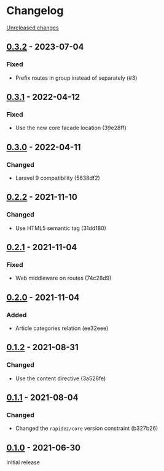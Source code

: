 # Changelog 

[Unreleased changes](https://github.com/rapidez/mirasvit-knowledge-base/compare/0.3.2...master)
## [0.3.2](https://github.com/rapidez/mirasvit-knowledge-base/releases/tag/0.3.2) - 2023-07-04

### Fixed

- Prefix routes in group instead of separately (#3)

## [0.3.1](https://github.com/rapidez/mirasvit-knowledge-base/releases/tag/0.3.1) - 2022-04-12

### Fixed

- Use the new core facade location (39e28ff)

## [0.3.0](https://github.com/rapidez/mirasvit-knowledge-base/releases/tag/0.3.0) - 2022-04-11

### Changed

- Laravel 9 compatibility (5638df2)

## [0.2.2](https://github.com/rapidez/mirasvit-knowledge-base/releases/tag/0.2.2) - 2021-11-10

### Changed

- Use HTML5 semantic tag (31dd180)

## [0.2.1](https://github.com/rapidez/mirasvit-knowledge-base/releases/tag/0.2.1) - 2021-11-04

### Fixed

- Web middleware on routes (74c28d9)

## [0.2.0](https://github.com/rapidez/mirasvit-knowledge-base/releases/tag/0.2.0) - 2021-11-04

### Added

- Article categories relation (ee32eee)

## [0.1.2](https://github.com/rapidez/mirasvit-knowledge-base/releases/tag/0.1.2) - 2021-08-31

### Changed

- Use the content directive (3a526fe)

## [0.1.1](https://github.com/rapidez/mirasvit-knowledge-base/releases/tag/0.1.1) - 2021-08-04

### Changed

- Changed the `rapidez/core` version constraint (b327b26)

## [0.1.0](https://github.com/rapidez/mirasvit-knowledge-base/releases/tag/0.1.0) - 2021-06-30

Initial release

